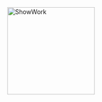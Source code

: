 <img src="blob:https://web.telegram.org/5f8cd0fe-3b92-453e-bd64-c0f0f714433f" alt="ShowWork" width="200">
